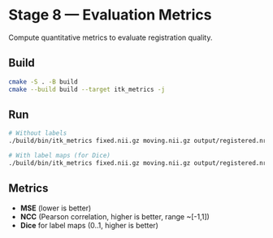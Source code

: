 # Stage 8 — Evaluation Metrics

Compute quantitative metrics to evaluate registration quality.

## Build
```bash
cmake -S . -B build
cmake --build build --target itk_metrics -j
```

## Run
```bash
# Without labels
./build/bin/itk_metrics fixed.nii.gz moving.nii.gz output/registered.nrrd --csv output/metrics.csv

# With label maps (for Dice)
./build/bin/itk_metrics fixed.nii.gz moving.nii.gz output/registered.nrrd fixed_labels.nii.gz registered_labels.nii.gz --csv output/metrics.csv
```

## Metrics
- **MSE** (lower is better)
- **NCC** (Pearson correlation, higher is better, range ~[-1,1])
- **Dice** for label maps (0..1, higher is better)
